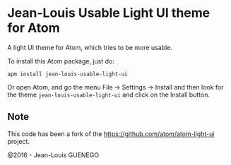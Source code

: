 # Jean-Louis Usable Light UI theme for Atom

A light UI theme for Atom, which tries to be more usable.

To install this Atom package, just do:
```
apm install jean-louis-usable-light-ui
```

Or open Atom, and go the menu File -> Settings -> Install and then
look for the theme `jean-louis-usable-light-ui` and click on the Install
button.

## Note

This code has been a fork of the https://github.com/atom/atom-light-ui project.

@2016 - Jean-Louis GUENEGO
